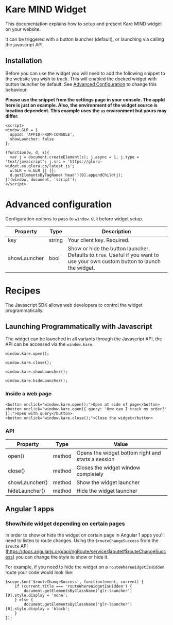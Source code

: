 # Kare MIND Widget

This documentation explains how to setup and present Kare MIND widget on your website.

It can be triggered with a button launcher (default), or launching via calling the javascript API.

## Installation

Before you can use the widget you will need to add the following snippet to the website you wish to track. This will enabled the docked widget with button launcher by default. See [Advanced Configuration](#advanced-configuration) to change this behaviour.

**Please use the snippet from the settings page in your console. The appId here is just an example. Also, the environment of the widget source is location dependent. This example uses the `us` environment but yours may differ.**


```
<script>
window.GLR = {
  appId: 'APPID-FROM-CONSOLE',
  showLauncher: false
};

(function(w, d, s){
  var j = document.createElement(s); j.async = 1; j.type = 'text/javascript'; j.src = 'https://gluru-widget.eu.gluru.co/latest.js';
  w.GLR = w.GLR || {};
  d.getElementsByTagName('head')[0].appendChild(j);
})(window, document, 'script');
</script>
```

# Advanced configuration

Configuration options to pass to `window.GLR` before widget setup.

|  Property    |   Type    |  Description |
|--------------|-----------|--------------|
| key          |   string  | Your client key. Required. |
| showLauncher |   bool    | Show or hide the button launcher. Defaults to `true`. Useful if you want to use your own custom button to launch the widget. |

# Recipes

The Javascript SDK allows web developers to control the widget programmatically.

## Launching Programmatically with Javascript

The widget can be launched in all variants through the Javascript API, the API can be accessed via the `window.kare`.

```
window.kare.open();
```

```
window.kare.close();
```

```
window.kare.showLauncher();
```

```
window.kare.hideLauncher();
```

### Inside a web page

```
<button onclick="window.kare.open();">Open at side of page</button>
<button onclick="window.kare.open({ query: 'How can I track my order?' });">Open with query</button>
<button onclick="window.kare.close();">Close the widget</button>
```

### API

| Property             |  Type   | Value            |
|----------------------|---------|------------------|
| open()  | method  | Opens the widget bottom right and starts a session |  
| close()  | method  | Closes the widget window completely |
| showLauncher()  | method  | Show the widget launcher |
| hideLauncher()  | method  | Hide the widget launcher |


## Angular 1 apps
### Show/hide widget depending on certain pages
In order to show or hide the widget on certain page in Angular 1 apps you'll need to listen to route changes.
Using the `$routeChangeSuccess` from the `$route` API (https://docs.angularjs.org/api/ngRoute/service/$route#$routeChangeSuccess) you can change the style to show or hide it.

For example, if you need to hide the widget on a `routeWhereWidgetIsHidden` route your code would look like:
```
$scope.$on('$routeChangeSuccess', function(event, current) {
    if (current.title === 'routeWhereWidgetIsHidden') {
        document.getElementsByClassName('glr-launcher')[0].style.display = 'none';
    } else {
        document.getElementsByClassName('glr-launcher')[0].style.display = 'block';
    }
});
```
